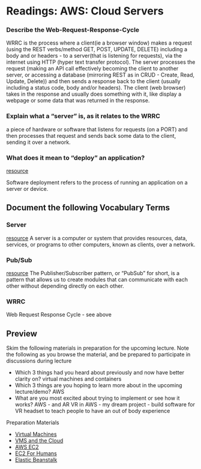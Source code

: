 # Readings: AWS: Cloud Servers
### Describe the Web-Request-Response-Cycle

WRRC is the process where a client(ie a browser window) makes a request (using the REST verbs/method GET, POST, UPDATE, DELETE) including a body and or headers - to a server(that is listening for requests), via the internet using HTTP (hyper text transfer protocol). The server processes the request (making an API call effectively becoming the client to another server, or accessing a database (mirroring REST as in CRUD - Create, Read, Update, Delete)) and then sends a response back to the client (usually including a status code, body and/or headers). The client (web browser) takes in the response and usually does something with it, like display a webpage or some data that was returned in the response.

### Explain what a “server” is, as it relates to the WRRC

a piece of hardware or software that listens for requests (on a PORT) and then processes that request and sends back some data to the client, sending it over a network.

### What does it mean to “deploy” an application?

[resource](https://www.sumologic.com/glossary/software-deployment/#:~:text=Software%20deployment%20refers%20to%20the,on%20a%20server%20or%20device.&text=Software%20deployment%20refers%20to%20the%20process%20of%20making%20the%20application,user's%20computer%20or%20mobile%20device.)

Software deployment refers to the process of running an application on a server or device.

## Document the following Vocabulary Terms

### Server

[resource](https://www.paessler.com/it-explained/server)
A server is a computer or system that provides resources, data, services, or programs to other computers, known as clients, over a network.

### Pub/Sub

[resource](https://medium.com/@thebabscraig/javascript-design-patterns-part-2-the-publisher-subscriber-pattern-8fe07e157213)
The Publisher/Subscriber pattern, or “PubSub” for short, is a pattern that allows us to create modules that can communicate with each other without depending directly on each other.

### WRRC

Web Request Response Cycle - see above

## Preview

Skim the following materials in preparation for the upcoming lecture. Note the following as you browse the material, and be prepared to participate in discussions during lecture

- Which 3 things had you heard about previously and now have better clarity on?
  virtual machines and containers
- Which 3 things are you hoping to learn more about in the upcoming lecture/demo?
  AWS
- What are you most excited about trying to implement or see how it works?
  AWS - and AR VR in AWS - my dream project - build software for VR headset to teach people to have an out of body experience

Preparation Materials

- [Virtual Machines ](https://www.youtube.com/watch?v=yIVXjl4SwVo)
- [VMS and the Cloud ](https://www.youtube.com/watch?v=l0DfHUWMjsU)
- [AWS EC2](https://aws.amazon.com/ec2/)
- [EC2 For Humans](https://www.youtube.com/watch?v=lZMkgOMYYIg)
- [Elastic Beanstalk](https://www.youtube.com/watch?v=SrwxAScdyT0)
